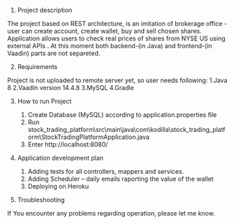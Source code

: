 1. Project description

The project  based on REST architecture, is an imitation of brokerage office  -  user can create account, create wallet, buy and sell chosen shares. 
Application allows users to check real prices of shares from NYSE US using external APIs . 
At this moment both backend-(in Java) and frontend-(in Vaadin) parts are not separeted.

2. Requirements

Project is not uploaded to remote server yet, so user  needs   following:
     1.Java 8 
     2.Vaadin version 14.4.8
     3.MySQL
     4.Gradle

3. How to run Project

     1. Create Database (MySQL) according to application.properties file
     2. Run stock_trading_platform\src\main\java\com\kodilla\stock_trading_platform\StockTradingPlatformApplication.java
     3. Enter  http://localhost:8080/

4. Application development plan

     1. Adding tests for all controllers, mappers and services.
     2. Adding Scheduler – daily emails raporting the value of the wallet 
     3. Deploying on Heroku 

5. Troubleshooting

If You encounter any problems regarding operation, please let me know.
